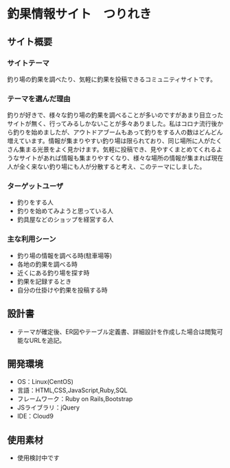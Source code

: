 # 釣果情報サイト　つりれき

## サイト概要
### サイトテーマ
釣り場の釣果を調べたり、気軽に釣果を投稿できるコミュニティサイトです。

### テーマを選んだ理由
釣りが好きで、様々な釣り場の釣果を調べることが多いのですがあまり目立ったサイトが無く、行ってみるしかないことが多々ありました。私はコロナ流行後から釣りを始めましたが、アウトドアブームもあって釣りをする人の数はどんどん増えています。情報が集まりやすい釣り場は限られており、同じ場所に人がたくさん集まる光景をよく見かけます。気軽に投稿でき、見やすくまとめてくれるようなサイトがあれば情報も集まりやすくなり、様々な場所の情報が集まれば現在人が全く来ない釣り場にも人が分散すると考え、このテーマにしました。

### ターゲットユーザ
- 釣りをする人
- 釣りを始めてみようと思っている人
- 釣具屋などのショップを経営する人

### 主な利用シーン
- 釣り場の情報を調べる時(駐車場等)
- 各地の釣果を調べる時
- 近くにある釣り場を探す時
- 釣果を記録するとき
- 自分の仕掛けや釣果を投稿する時

## 設計書
- テーマが確定後、ER図やテーブル定義書、詳細設計を作成した場合は閲覧可能なURLを追記。

## 開発環境
- OS：Linux(CentOS)
- 言語：HTML,CSS,JavaScript,Ruby,SQL
- フレームワーク：Ruby on Rails,Bootstrap
- JSライブラリ：jQuery
- IDE：Cloud9

## 使用素材
- 使用検討中です